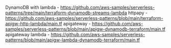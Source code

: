 DynamoDB with lambda - https://github.com/aws-samples/serverless-patterns/tree/main/terraform-dynamodb-streams-lambda
httpapy - https://github.com/aws-samples/serverless-patterns/blob/main/terraform-apigw-http-lambda/main.tf
apigateway - https://github.com/aws-samples/serverless-patterns/blob/main/apigw-dynamodb-terraform/main.tf
apigateway lambda - https://github.com/aws-samples/serverless-patterns/blob/main/apigw-lambda-dynamodb-terraform/main.tf
